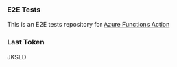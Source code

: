 ### E2E Tests
This is an E2E tests repository for [Azure Functions Action](https://github.com/Azure/functions-action)

### Last Token
JKSLD
